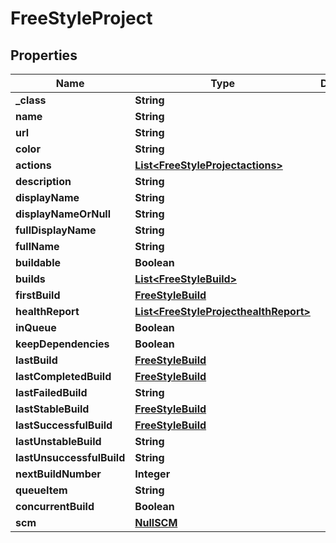 

# FreeStyleProject

## Properties

Name | Type | Description | Notes
------------ | ------------- | ------------- | -------------
**_class** | **String** |  |  [optional]
**name** | **String** |  |  [optional]
**url** | **String** |  |  [optional]
**color** | **String** |  |  [optional]
**actions** | [**List&lt;FreeStyleProjectactions&gt;**](FreeStyleProjectactions.md) |  |  [optional]
**description** | **String** |  |  [optional]
**displayName** | **String** |  |  [optional]
**displayNameOrNull** | **String** |  |  [optional]
**fullDisplayName** | **String** |  |  [optional]
**fullName** | **String** |  |  [optional]
**buildable** | **Boolean** |  |  [optional]
**builds** | [**List&lt;FreeStyleBuild&gt;**](FreeStyleBuild.md) |  |  [optional]
**firstBuild** | [**FreeStyleBuild**](FreeStyleBuild.md) |  |  [optional]
**healthReport** | [**List&lt;FreeStyleProjecthealthReport&gt;**](FreeStyleProjecthealthReport.md) |  |  [optional]
**inQueue** | **Boolean** |  |  [optional]
**keepDependencies** | **Boolean** |  |  [optional]
**lastBuild** | [**FreeStyleBuild**](FreeStyleBuild.md) |  |  [optional]
**lastCompletedBuild** | [**FreeStyleBuild**](FreeStyleBuild.md) |  |  [optional]
**lastFailedBuild** | **String** |  |  [optional]
**lastStableBuild** | [**FreeStyleBuild**](FreeStyleBuild.md) |  |  [optional]
**lastSuccessfulBuild** | [**FreeStyleBuild**](FreeStyleBuild.md) |  |  [optional]
**lastUnstableBuild** | **String** |  |  [optional]
**lastUnsuccessfulBuild** | **String** |  |  [optional]
**nextBuildNumber** | **Integer** |  |  [optional]
**queueItem** | **String** |  |  [optional]
**concurrentBuild** | **Boolean** |  |  [optional]
**scm** | [**NullSCM**](NullSCM.md) |  |  [optional]




